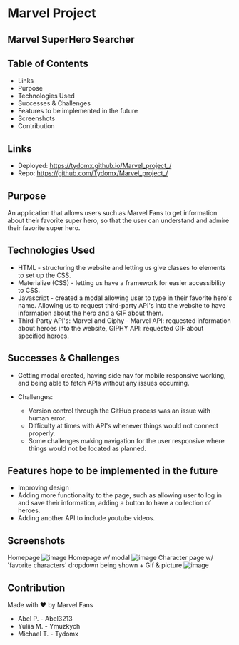 # Marvel Project
## Marvel SuperHero Searcher

## Table of Contents
* Links
* Purpose
* Technologies Used
* Successes & Challenges
* Features to be implemented in the future
* Screenshots
* Contribution

## Links
- Deployed: https://tydomx.github.io/Marvel_project_/
- Repo: https://github.com/Tydomx/Marvel_project_/

## Purpose
An application that allows users such as Marvel Fans to get information about their favorite super hero, so that the user can understand and admire their favorite super hero.

## Technologies Used

* HTML - structuring the website and letting us give classes to elements to set up the CSS. 
* Materialize (CSS) - letting us have a framework for easier accessibility to CSS. 
* Javascript - created a modal allowing user to type in their favorite hero's name. Allowing us to request third-party API's into the website to have information about the hero and a GIF about them.
* Third-Party API's: Marvel and Giphy - Marvel API: requested information about heroes into the website, GIPHY API: requested GIF about specified heroes.

## Successes & Challenges
* Getting modal created, having side nav for mobile responsive working, and being able to fetch APIs without any issues occurring.

* Challenges: 
  * Version control through the GitHub process was an issue with human error. 
  * Difficulty at times with API's whenever things would not connect properly.
  * Some challenges making navigation for the user responsive where things would not be located as planned.

## Features hope to be implemented in the future
* Improving design
* Adding more functionality to the page, such as allowing user to log in and save their information, adding a button to have a collection of heroes.
* Adding another API to include youtube videos.

## Screenshots

Homepage
![image](https://user-images.githubusercontent.com/99767019/167271733-f82c846f-653e-4db7-b209-8accc476c78c.png)
Homepage w/ modal
![image](https://user-images.githubusercontent.com/99767019/167272327-008340e4-3137-4979-8a15-610711a772cf.png)
Character page w/ 'favorite characters' dropdown being shown + Gif & picture
![image](https://user-images.githubusercontent.com/99767019/167272514-a7e34bb2-99fa-4daa-a920-0a1b799a3dfb.png)



## Contribution
Made with ❤️ by Marvel Fans 
* Abel P. - Abel3213
* Yuliia M. - Ymuzkych
* Michael T. - Tydomx
